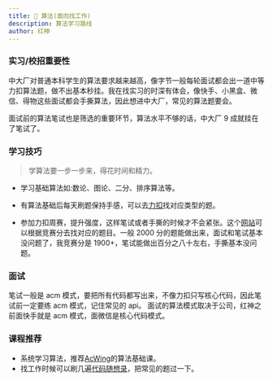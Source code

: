 ```yaml
---
title: 🔶 算法(面向找工作)
description: 算法学习路线
author: 红神
---
```


### 实习/校招重要性

中大厂对普通本科学生的算法要求越来越高，像字节一般每轮面试都会出一道中等力扣算法题，做不出基本秒挂。我在找实习的时深有体会，像快手、小黑盒、微信、得物这些面试都会手撕算法，因此想进中大厂，常见的算法题要会。

面试前的算法笔试也是筛选的重要环节，算法水平不够的话，中大厂 9 成就挂在了笔试了。

### 学习技巧

> 学算法要一步一步来，得花时间和精力。

- 学习基础算法如:数论、图论、二分、排序算法等。

- 有算法基础后每天刷题保持手感，可以去[力扣](https://leetcode-cn.com/)找对应类型的题。
- 参加力扣周赛，提升强度，这样笔试或者手撕的时候才不会紧张。这个[网站](https://zerotrac.github.io/leetcode_problem_rating/#/)可以根据竞赛分去找对应的题目。一般 2000 分的题能做出来，面试和笔试基本没问题了，我竞赛分是 1900+，笔试能做出百分之八十左右，手撕基本没问题。

### 面试

笔试一般是 acm 模式，要把所有代码都写出来，不像力扣只写核心代码，因此笔试前一定要练 acm 模式，记住常见的 api。
面试的算法模式取决于公司，红神之前面快手就是 acm 模式，面微信是核心代码模式。

### 课程推荐

- 系统学习算法，推荐[AcWing](https://www.acwing.com/)的算法基础课。
- 找工作时候可以刷几遍[代码随想录](https://www.programmercarl.com/)，把常见的题过一下。

